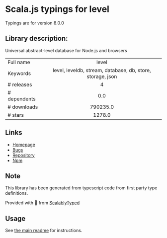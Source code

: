 
# Scala.js typings for level

Typings are for version 8.0.0

## Library description:
Universal abstract-level database for Node.js and browsers

|                    |                 |
| ------------------ | :-------------: |
| Full name          | level |
| Keywords           | level, leveldb, stream, database, db, store, storage, json |
| # releases         | 4 |
| # dependents       | 0.0 |
| # downloads        | 790235.0 |
| # stars            | 1278.0 |

## Links
- [Homepage](https://github.com/Level/level)
- [Bugs](https://github.com/Level/level/issues)
- [Repository](https://github.com/Level/level)
- [Npm](https://www.npmjs.com/package/level)
    


## Note
This library has been generated from typescript code from first party type definitions.

Provided with :purple_heart: from [ScalablyTyped](https://github.com/oyvindberg/ScalablyTyped)

## Usage
See [the main readme](../../readme.md) for instructions.


